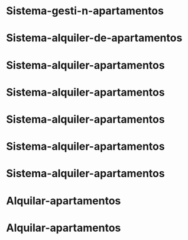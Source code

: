 # Sistema-gesti-n-apartamentos
# Sistema-alquiler-de-apartamentos
# Sistema-alquiler-apartamentos
# Sistema-alquiler-apartamentos
# Sistema-alquiler-apartamentos
# Sistema-alquiler-apartamentos
# Sistema-alquiler-apartamentos
# Alquilar-apartamentos
# Alquilar-apartamentos
